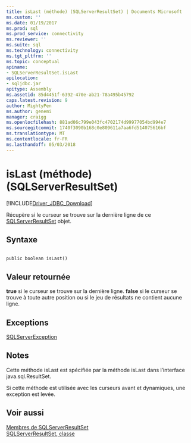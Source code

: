 ```yaml
---
title: isLast (méthode) (SQLServerResultSet) | Documents Microsoft
ms.custom: ''
ms.date: 01/19/2017
ms.prod: sql
ms.prod_service: connectivity
ms.reviewer: ''
ms.suite: sql
ms.technology: connectivity
ms.tgt_pltfrm: ''
ms.topic: conceptual
apiname:
- SQLServerResultSet.isLast
apilocation:
- sqljdbc.jar
apitype: Assembly
ms.assetid: 85d4451f-6392-470e-ab21-78a495b45792
caps.latest.revision: 9
author: MightyPen
ms.author: genemi
manager: craigg
ms.openlocfilehash: 881ad06c799e043fc4702174d99977054bd994e7
ms.sourcegitcommit: 1740f3090b168c0e809611a7aa6fd514075616bf
ms.translationtype: MT
ms.contentlocale: fr-FR
ms.lasthandoff: 05/03/2018
---
```

# <a name="islast-method-sqlserverresultset"></a>isLast (méthode) (SQLServerResultSet)
[!INCLUDE[Driver_JDBC_Download](../../../includes/driver_jdbc_download.md)]

  Récupère si le curseur se trouve sur la dernière ligne de ce [SQLServerResultSet](../../../connect/jdbc/reference/sqlserverresultset-class.md) objet.  
  
## <a name="syntax"></a>Syntaxe  
  
```  
  
public boolean isLast()  
```  
  
## <a name="return-value"></a>Valeur retournée  
 **true** si le curseur se trouve sur la dernière ligne. **false** si le curseur se trouve à toute autre position ou si le jeu de résultats ne contient aucune ligne.  
  
## <a name="exceptions"></a>Exceptions  
 [SQLServerException](../../../connect/jdbc/reference/sqlserverexception-class.md)  
  
## <a name="remarks"></a>Notes  
 Cette méthode isLast est spécifiée par la méthode isLast dans l’interface java.sql.ResultSet.  
  
 Si cette méthode est utilisée avec les curseurs avant et dynamiques, une exception est levée.  
  
## <a name="see-also"></a>Voir aussi  
 [Membres de SQLServerResultSet](../../../connect/jdbc/reference/sqlserverresultset-members.md)   
 [SQLServerResultSet, classe](../../../connect/jdbc/reference/sqlserverresultset-class.md)  
  
  
